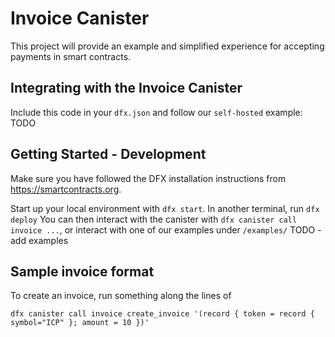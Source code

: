# Invoice Canister

This project will provide an example and simplified experience for accepting payments in smart contracts.

## Integrating with the Invoice Canister
Include this code in your `dfx.json` and follow our `self-hosted` example: TODO

## Getting Started - Development
Make sure you have followed the DFX installation instructions from https://smartcontracts.org.

Start up your local environment with `dfx start`.
In another terminal, run `dfx deploy`
You can then interact with the canister with `dfx canister call invoice ...`, or interact with one of our examples under `/examples/` TODO - add examples

## Sample invoice format

To create an invoice, run something along the lines of 

```
dfx canister call invoice create_invoice '(record { token = record { symbol="ICP" }; amount = 10 })'
```

